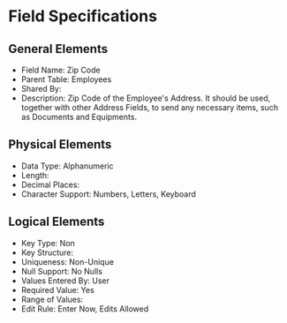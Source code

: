 # Field Specifications

## General Elements

- Field Name: Zip Code
- Parent Table: Employees
- Shared By: 
- Description: Zip Code of the Employee's Address. It should be used, together with other Address Fields, to send any necessary items, such as Documents and Equipments.

## Physical Elements

- Data Type: Alphanumeric
- Length: 
- Decimal Places: 
- Character Support: Numbers, Letters, Keyboard 

## Logical Elements

- Key Type: Non
- Key Structure: 
- Uniqueness: Non-Unique
- Null Support: No Nulls
- Values Entered By: User
- Required Value: Yes
- Range of Values: 
- Edit Rule: Enter Now, Edits Allowed

